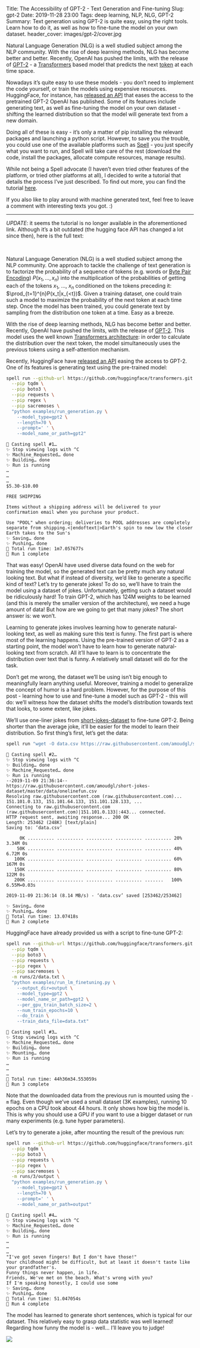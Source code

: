 Title: The Accessibility of GPT-2 - Text Generation and Fine-tuning
Slug: gpt-2
Date: 2019-11-28 23:00
Tags: deep learning, NLP, NLG, GPT-2
Summary: Text generation using GPT-2 is quite easy, using the right tools. Learn how to do it, as well as how to fine-tune the model on your own dataset.
header_cover: images/gpt-2/cover.jpg

Natural Language Generation (NLG) is a well studied subject among the NLP community. With the rise of deep learning methods, NLG has become better and better. Recently, OpenAI has pushed the limits, with the release of [GPT-2](https://openai.com/blog/better-language-models) - a [Transformers](https://arxiv.org/abs/1706.03762) based model that predicts the next [token](https://arxiv.org/abs/1508.07909) at each time space.

Nowadays it’s quite easy to use these models - you don’t need to implement the code yourself, or train the models using expensive resources. HuggingFace, for instance, has [released an API](https://huggingface.co/transformers) that eases the access to the pretrained GPT-2 OpenAI has published. Some of its features include generating text, as well as fine-tuning the model on your own dataset - shifting the learned distribution so that the model will generate text from a new domain.

Doing all of these is easy - it’s only a matter of pip installing the relevant packages and launching a python script. However, to save you the trouble, you could use one of the available platforms such as [Spell](https://spell.run) - you just specify what you want to run, and Spell will take care of the rest (download the code, install the packages, allocate compute resources, manage results).

While not being a Spell advocate (I haven’t even tried other features of the platform, or tried other platforms at all), I decided to write a tutorial that details the process I’ve just described. To find out more, you can find the tutorial [here](https://community.spell.run/hc/en-us/articles/360038909713-GPT-2-text-generation-is-not-something-to-joke-about).

If you also like to play around with machine generated text, feel free to leave a comment with interesting texts you got. :)

---

*UPDATE*: it seems the tutorial is no longer available in the aforementioned link. Although it’s a bit outdated (the hugging face API has changed a lot since then), here is the full text:

<br />

Natural Language Generation (NLG) is a well studied subject among the NLP community. One approach to tackle the challenge of text generation is to factorize the probability of a sequence of tokens (e.g. words or [Byte Pair Encoding](https://arxiv.org/abs/1508.07909)) $P(x_1, \ldots, x_n)$ into the multiplication of the probabilities of getting each of the tokens $x_1$, …, $x_n$ conditioned on the tokens preceding it: $\prod_{t=1}^{n}P(x_t|x_{<t})$. Given a training dataset, one could train such a model to maximize the probability of the next token at each time step. Once the model has been trained, you could generate text by sampling from the distribution one token at a time. Easy as a breeze.

With the rise of deep learning methods, NLG has become better and better. Recently, OpenAI have pushed the limits, with the release of [GPT-2](https://openai.com/blog/better-language-models). This model uses the well known [Transformers architecture](https://arxiv.org/abs/1706.03762): in order to calculate the distribution over the next token, the model simultaneously uses the previous tokens using a self-attention mechanism.

Recently, HuggingFace have [released an API](https://huggingface.co/transformers) easing the access to GPT-2. One of its features is generating text using the pre-trained model:

```bash
spell run --github-url https://github.com/huggingface/transformers.git \
  --pip tqdm \
  --pip boto3 \
  --pip requests \
  --pip regex \
  --pip sacremoses \
  "python examples/run_generation.py \
    --model_type=gpt2 \
    --length=70 \
    --prompt=' ' \
    --model_name_or_path=gpt2"
```
```text
💫 Casting spell #1…
✨ Stop viewing logs with ^C
✨ Machine_Requested… done
✨ Building… done
✨ Run is running
…
…
…
$5.30-$10.00

FREE SHIPPING

Items without a shipping address will be delivered to your confirmation email when you purchase your product.

Use "POOL" when ordering; deliveries to POOL addresses are completely separate from shipping.<|endoftext|>Earth's spin to new low the closer Earth takes to the Sun's
✨ Saving… done
✨ Pushing… done
🎉 Total run time: 1m7.057677s
🎉 Run 1 complete
```

That was easy! OpenAI have used diverse data found on the web for training the model, so the generated text can be pretty much any natural looking text. But what if instead of diversity, we’d like to generate a specific kind of text? Let’s try to generate jokes! To do so, we’ll have to train the model using a dataset of jokes. Unfortunately, getting such a dataset would be ridiculously hard! To train GPT-2, which has 124M weights to be learned (and this is merely the smaller version of the architecture), we need a huge amount of data! But how are we going to get that many jokes? The short answer is: we won’t.

Learning to generate jokes involves learning how to generate natural-looking text, as well as making sure this text is funny. The first part is where most of the learning happens. Using the pre-trained version of GPT-2 as a starting point, the model won’t have to learn how to generate natural-looking text from scratch. All it’ll have to learn is to concentrate the distribution over text that is funny. A relatively small dataset will do for the task.

Don’t get me wrong, the dataset we’ll be using isn’t big enough to meaningfully learn anything useful. Moreover, training a model to generalize the concept of humor is a hard problem. However, for the purpose of this post - learning how to use and fine-tune a model such as GPT-2 - this will do: we’ll witness how the dataset shifts the model’s distribution towards text that looks, to some extent, like jokes.

We’ll use one-liner jokes from [short-jokes-dataset](https://raw.githubusercontent.com/amoudgl/short-jokes-dataset/master/data/onelinefun.csv) to fine-tune GPT-2. Being shorter than the average joke, it’ll be easier for the model to learn their distribution. So first thing’s first, let’s get the data:

```bash
spell run "wget -O data.csv https://raw.githubusercontent.com/amoudgl/short-jokes-dataset/master/data/onelinefun.csv && python -c \"import csv; f_in = open('data.csv', 'r'); f_out = open('data.txt', 'w'); f_out.write('\n'.join(row['Joke'] for row in csv.DictReader(f_in)))\""
```
```text
💫 Casting spell #2…
✨ Stop viewing logs with ^C
✨ Building… done
✨ Machine_Requested… done
✨ Run is running
--2019-11-09 21:36:14--  https://raw.githubusercontent.com/amoudgl/short-jokes-dataset/master/data/onelinefun.csv
Resolving raw.githubusercontent.com (raw.githubusercontent.com)... 151.101.0.133, 151.101.64.133, 151.101.128.133, ...
Connecting to raw.githubusercontent.com (raw.githubusercontent.com)|151.101.0.133|:443... connected.
HTTP request sent, awaiting response... 200 OK
Length: 253462 (248K) [text/plain]
Saving to: ‘data.csv’

     0K .......... .......... .......... .......... .......... 20% 3.34M 0s
    50K .......... .......... .......... .......... .......... 40% 6.72M 0s
   100K .......... .......... .......... .......... .......... 60%  167M 0s
   150K .......... .......... .......... .......... .......... 80%  122M 0s
   200K .......... .......... .......... .......... .......   100% 6.55M=0.03s

2019-11-09 21:36:14 (8.14 MB/s) - ‘data.csv’ saved [253462/253462]

✨ Saving… done
✨ Pushing… done
🎉 Total run time: 13.07418s
🎉 Run 2 complete
```

HuggingFace have already provided us with a script to fine-tune GPT-2:

```bash
spell run --github-url https://github.com/huggingface/transformers.git \
  --pip tqdm \
  --pip boto3 \
  --pip requests \
  --pip regex \
  --pip sacremoses \
  -m runs/2/data.txt \
  "python examples/run_lm_finetuning.py \
    --output_dir=output \
    --model_type=gpt2 \
    --model_name_or_path=gpt2 \
    --per_gpu_train_batch_size=2 \
    --num_train_epochs=10 \
    --do_train \
    --train_data_file=data.txt"
```
```text
💫 Casting spell #3…
✨ Stop viewing logs with ^C
✨ Machine_Requested… done
✨ Building… done
✨ Mounting… done
✨ Run is running
…
…
…
🎉 Total run time: 44h36m34.553059s
🎉 Run 3 complete
```

Note that the downloaded data from the previous run is mounted using the `-m` flag.
Even though we’ve used a small dataset (3K examples), running 10 epochs on a CPU took about 44 hours. It only shows how big the model is. This is why you should use a GPU if you want to use a bigger dataset or run many experiments (e.g. tune hyper parameters).

Let’s try to generate a joke, after mounting the result of the previous run:

```bash
spell run --github-url https://github.com/huggingface/transformers.git \
  --pip tqdm \
  --pip boto3 \
  --pip requests \
  --pip regex \
  --pip sacremoses \
  -m runs/3/output \
  "python examples/run_generation.py \
    --model_type=gpt2 \
    --length=70 \
    --prompt=' ' \
    --model_name_or_path=output"
```
```text
💫 Casting spell #4…
✨ Stop viewing logs with ^C
✨ Machine_Requested… done
✨ Building… done
✨ Run is running
…
…
…
"I've got seven fingers! But I don't have those!"
Your childhood might be difficult, but at least it doesn't taste like your grandfather's.
Funny things never happen, in life.
Friends, We've met on the beach. What's wrong with you?
If I'm speaking honestly, I could use some
✨ Saving… done
✨ Pushing… done
🎉 Total run time: 51.047054s
🎉 Run 4 complete
```

The model has learned to generate short sentences, which is typical for our dataset. This relatively easy to grasp data statistic was well learned! Regarding how funny the model is - well… I’ll leave you to judge!

![](images/gpt-2/joke.jpg)
